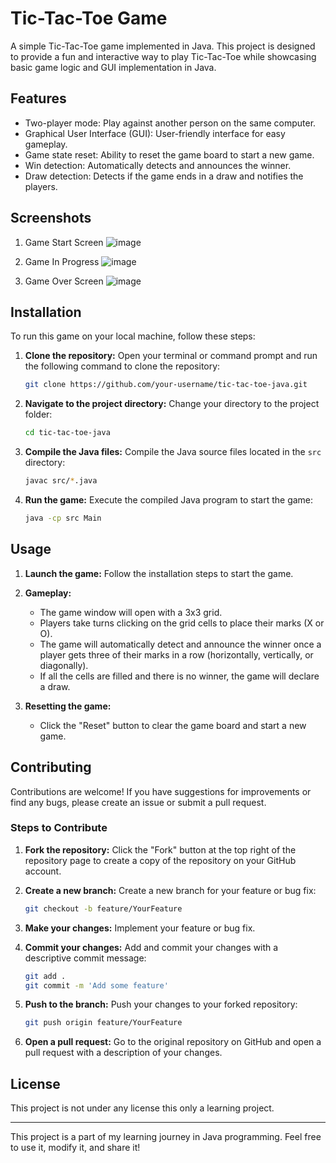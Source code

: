 
# Tic-Tac-Toe Game

A simple Tic-Tac-Toe game implemented in Java. This project is designed to provide a fun and interactive way to play Tic-Tac-Toe while showcasing basic game logic and GUI implementation in Java.

## Features

- Two-player mode: Play against another person on the same computer.
- Graphical User Interface (GUI): User-friendly interface for easy gameplay.
- Game state reset: Ability to reset the game board to start a new game.
- Win detection: Automatically detects and announces the winner.
- Draw detection: Detects if the game ends in a draw and notifies the players.

## Screenshots

1. Game Start Screen
   ![image](https://github.com/Nitesh-Kumar-Das/TICTAC-TOE/assets/146512583/43668ff6-3168-47b8-8ed1-4abc22324499)


2. Game In Progress
   ![image](https://github.com/Nitesh-Kumar-Das/TICTAC-TOE/assets/146512583/5d407918-c3c5-44b1-bdc5-3800e4215524)


3. Game Over Screen
  ![image](https://github.com/Nitesh-Kumar-Das/TICTAC-TOE/assets/146512583/ceaffe5a-4961-4cb7-a310-1b544e0500e3)


## Installation

To run this game on your local machine, follow these steps:

1. **Clone the repository:**
   Open your terminal or command prompt and run the following command to clone the repository:
   ```sh
   git clone https://github.com/your-username/tic-tac-toe-java.git
   ```

2. **Navigate to the project directory:**
   Change your directory to the project folder:
   ```sh
   cd tic-tac-toe-java
   ```

3. **Compile the Java files:**
   Compile the Java source files located in the `src` directory:
   ```sh
   javac src/*.java
   ```

4. **Run the game:**
   Execute the compiled Java program to start the game:
   ```sh
   java -cp src Main
   ```

## Usage

1. **Launch the game:**
   Follow the installation steps to start the game.

2. **Gameplay:**
   - The game window will open with a 3x3 grid.
   - Players take turns clicking on the grid cells to place their marks (X or O).
   - The game will automatically detect and announce the winner once a player gets three of their marks in a row (horizontally, vertically, or diagonally).
   - If all the cells are filled and there is no winner, the game will declare a draw.

3. **Resetting the game:**
   - Click the "Reset" button to clear the game board and start a new game.

## Contributing

Contributions are welcome! If you have suggestions for improvements or find any bugs, please create an issue or submit a pull request.

### Steps to Contribute

1. **Fork the repository:**
   Click the "Fork" button at the top right of the repository page to create a copy of the repository on your GitHub account.

2. **Create a new branch:**
   Create a new branch for your feature or bug fix:
   ```sh
   git checkout -b feature/YourFeature
   ```

3. **Make your changes:**
   Implement your feature or bug fix.

4. **Commit your changes:**
   Add and commit your changes with a descriptive commit message:
   ```sh
   git add .
   git commit -m 'Add some feature'
   ```

5. **Push to the branch:**
   Push your changes to your forked repository:
   ```sh
   git push origin feature/YourFeature
   ```

6. **Open a pull request:**
   Go to the original repository on GitHub and open a pull request with a description of your changes.

## License

This project is not under any license this only a learning project.


---

This project is a part of my learning journey in Java programming. Feel free to use it, modify it, and share it!
```

